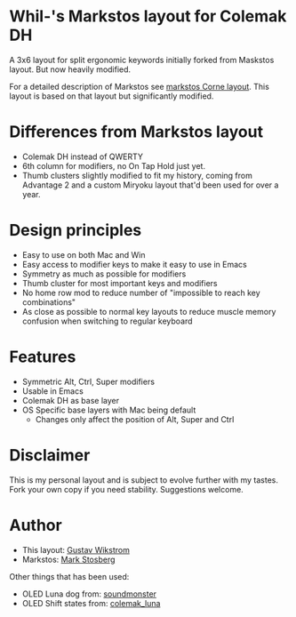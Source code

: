 
# Whil-'s Markstos layout for Colemak DH

A 3x6 layout for split ergonomic keywords initially forked from Maskstos layout. But now heavily modified.

For a detailed description of Markstos see [markstos Corne layout](https://mark.stosberg.com/markstos-corne-3x5-1-keyboard-layout). This layout is based on that layout but significantly modified.

# Differences from Markstos layout
- Colemak DH instead of QWERTY
- 6th column for modifiers, no On Tap Hold just yet.
- Thumb clusters slightly modified to fit my history, coming from
  Advantage 2 and a custom Miryoku layout that'd been used for over a
  year.

# Design principles
- Easy to use on both Mac and Win
- Easy access to modifier keys to make it easy to use in Emacs
- Symmetry as much as possible for modifiers
- Thumb cluster for most important keys and modifiers
- No home row mod to reduce number of "impossible to reach key combinations"
- As close as possible to normal key layouts to reduce muscle memory confusion when switching to regular keyboard

# Features
- Symmetric Alt, Ctrl, Super modifiers
- Usable in Emacs
- Colemak DH as base layer
- OS Specific base layers with Mac being default
  - Changes only affect the position of Alt, Super and Ctrl

# Disclaimer

This is my personal layout and is subject to evolve further with my tastes. Fork your own copy if you need stability. Suggestions welcome.

# Author

* This layout: [Gustav Wikstrom](mailto:gustav@whil.se)
* Markstos: [Mark Stosberg](mailto:mark@stosberg.com)

Other things that has been used:
- OLED Luna dog from: [soundmonster](../soundmonster/)
- OLED Shift states from: [colemak_luna](../colemak_luna)
